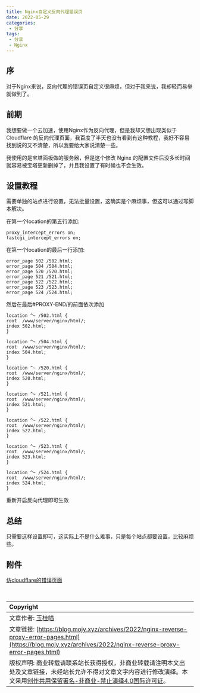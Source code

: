 ```yaml
---
title: Nginx自定义反向代理错误页
date: 2022-05-29
categories:
 - 分享
tags:
 - 分享
 - Nginx
---
```


## 序

对于Nginx来说，反向代理的错误页自定义很麻烦，但对于我来说，我却轻而易举就做到了。

## 前期

我想要做一个云加速，使用Nginx作为反向代理，但是我却又想出现类似于 Cloudflare 的反向代理页面，我百度了半天也没有看到有这种教程，我好不容易找到说的又不清楚，所以我要给大家说清楚一些。

我使用的是宝塔面板做的服务器，但是这个修改 Nginx 的配置文件后没多长时间就容易被宝塔更新删掉了，并且我设置了有时候也不会生效。

## 设置教程

需要单独的站点进行设置，无法批量设置，这确实是个麻烦事，但这可以通过写脚本解决。

在第一个location的第五行添加:

```
proxy_intercept_errors on;
fastcgi_intercept_errors on;
```

在第一个location的最后一行添加:

```
error_page 502 /502.html;
error_page 504 /504.html;
error_page 520 /520.html;
error_page 521 /521.html;
error_page 522 /522.html;
error_page 523 /523.html;
error_page 524 /524.html;
```

然后在最后#PROXY-END/的前面依次添加

```
location ^~ /502.html {
root  /www/server/nginx/html/;
index 502.html;
}

location ^~ /504.html {
root  /www/server/nginx/html/;
index 504.html;
}

location ^~ /520.html {
root  /www/server/nginx/html/;
index 520.html;
}

location ^~ /521.html {
root  /www/server/nginx/html/;
index 521.html;
}

location ^~ /522.html {
root  /www/server/nginx/html/;
index 522.html;
}

location ^~ /523.html {
root  /www/server/nginx/html/;
index 523.html;
}

location ^~ /524.html {
root  /www/server/nginx/html/;
index 524.html;
}
```

重新开启反向代理即可生效

## 总结

只需要这样设置即可，这实际上不是什么难事，只是每个站点都要设置，比较麻烦些。

## 附件

[仿cloudflare的错误页面](https://pan.pgxitong.com/s/XjlSz)

<br>

| Copyright |
| :-----|
| 文章作者: <a href="mailto:abcd2890000456@126.com">玉桂喵</a> |
| 文章链接: [https://blog.mojy.xyz/archives/2022/nginx-reverse-proxy-error-pages.html](https://blog.mojy.xyz/archives/2022/nginx-reverse-proxy-error-pages.html) |
| 版权声明: 商业转载请联系站长获得授权，非商业转载请注明本文出处及文章链接，未经站长允许不得对文章文字内容进行修改演绎。本文采用<a href="https://creativecommons.org/licenses/by-nc-nd/4.0/" target="_blank">创作共用保留署名-非商业-禁止演绎4.0国际许可证</a>。 |
